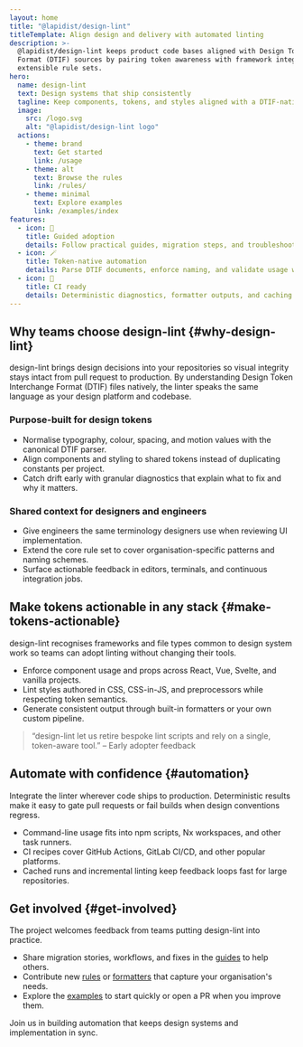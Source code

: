 ```yaml
---
layout: home
title: "@lapidist/design-lint"
titleTemplate: Align design and delivery with automated linting
description: >-
  @lapidist/design-lint keeps product code bases aligned with Design Token Interchange
  Format (DTIF) sources by pairing token awareness with framework integrations and
  extensible rule sets.
hero:
  name: design-lint
  text: Design systems that ship consistently
  tagline: Keep components, tokens, and styles aligned with a DTIF-native linter built for teams.
  image:
    src: /logo.svg
    alt: "@lapidist/design-lint logo"
  actions:
    - theme: brand
      text: Get started
      link: /usage
    - theme: alt
      text: Browse the rules
      link: /rules/
    - theme: minimal
      text: Explore examples
      link: /examples/index
features:
  - icon: 🧭
    title: Guided adoption
    details: Follow practical guides, migration steps, and troubleshooting recipes to roll the linter out across teams.
  - icon: 🪄
    title: Token-native automation
    details: Parse DTIF documents, enforce naming, and validate usage with dedicated design-system and token rules.
  - icon: 🚦
    title: CI ready
    details: Deterministic diagnostics, formatter outputs, and caching make lint feedback fast in local and pipeline runs.
---
```


<!-- markdownlint-disable MD033 -->

<section class="home-section" aria-labelledby="why-design-lint">

## Why teams choose design-lint {#why-design-lint}

design-lint brings design decisions into your repositories so visual integrity stays intact
from pull request to production. By understanding Design Token Interchange Format (DTIF)
files natively, the linter speaks the same language as your design platform and codebase.

### Purpose-built for design tokens

- Normalise typography, colour, spacing, and motion values with the canonical DTIF parser.
- Align components and styling to shared tokens instead of duplicating constants per
  project.
- Catch drift early with granular diagnostics that explain what to fix and why it matters.

### Shared context for designers and engineers

- Give engineers the same terminology designers use when reviewing UI implementation.
- Extend the core rule set to cover organisation-specific patterns and naming schemes.
- Surface actionable feedback in editors, terminals, and continuous integration jobs.

</section>

<section class="home-section" aria-labelledby="make-tokens-actionable">

## Make tokens actionable in any stack {#make-tokens-actionable}

design-lint recognises frameworks and file types common to design system work so teams can
adopt linting without changing their tools.

- Enforce component usage and props across React, Vue, Svelte, and vanilla projects.
- Lint styles authored in CSS, CSS-in-JS, and preprocessors while respecting token
  semantics.
- Generate consistent output through built-in formatters or your own custom pipeline.

> “design-lint let us retire bespoke lint scripts and rely on a single, token-aware tool.” – Early adopter feedback

</section>

<section class="home-section" aria-labelledby="automation">

## Automate with confidence {#automation}

Integrate the linter wherever code ships to production. Deterministic results make it easy
to gate pull requests or fail builds when design conventions regress.

- Command-line usage fits into npm scripts, Nx workspaces, and other task runners.
- CI recipes cover GitHub Actions, GitLab CI/CD, and other popular platforms.
- Cached runs and incremental linting keep feedback loops fast for large repositories.

</section>

<section class="home-section" aria-labelledby="get-involved">

## Get involved {#get-involved}

The project welcomes feedback from teams putting design-lint into practice.

- Share migration stories, workflows, and fixes in the [guides](/usage) to help others.
- Contribute new [rules](/rules/) or [formatters](/formatters) that capture your
  organisation's needs.
- Explore the [examples](/examples/index) to start quickly or open a PR when you improve
  them.

Join us in building automation that keeps design systems and implementation in sync.

</section>

<!-- markdownlint-enable MD033 -->
